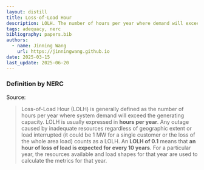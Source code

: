 ```yaml
---
layout: distill
title: Loss-of-Load Hour
description: LOLH. The number of hours per year where demand will exceed the generating capacity.
tags: adequacy, nerc
bibliography: papers.bib
authors:
  - name: Jinning Wang
    url: https://jinningwang.github.io
date: 2025-03-15
last_update: 2025-06-20
---
```


### Definition by NERC

Source: <d-cite key="nerc2013probabilistic"></d-cite>

> Loss-of-Load Hour (LOLH) is generally defined as the number of hours per year where system demand will exceed the generating capacity.
> LOLH is usually expressed in **hours per year**.
> Any outage caused by inadequate resources regardless of geographic extent or load interrupted (it could be 1 MW for a single customer or the loss of the whole area load) counts as a LOLH.
> An **LOLH of 0.1** means that **an hour of loss of load is expected for every 10 years**.
> For a particular year, the resources available and load shapes for that year are used to calculate the metrics for that year.
